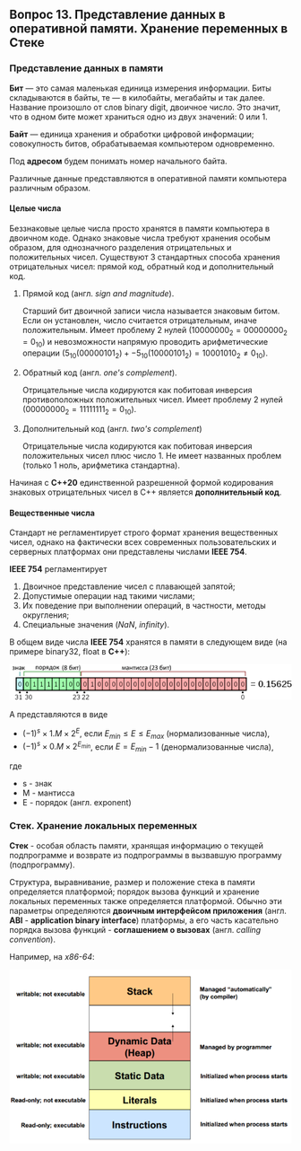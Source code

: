 ## Вопрос 13. Представление данных в оперативной памяти. Хранение переменных в Стеке

### Представление данных в памяти

**Бит** — это самая маленькая единица измерения информации. Биты складываются в байты, те — в килобайты, мегабайты и так далее. Название произошло от слов binary digit, двоичное число. Это значит, что в одном бите может храниться одно из двух значений: 0 или 1.

**Байт** — единица хранения и обработки цифровой информации; совокупность битов, обрабатываемая компьютером одновременно.

Под **адресом** будем понимать номер начального байта.

Различные данные представляются в оперативной памяти компьютера различным образом.

#### Целые числа

Беззнаковые целые числа просто хранятся в памяти компьютера в двоичном коде. Однако знаковые числа требуют хранения особым образом, для однозначного разделения отрицательных и положительных чисел. Существуют 3 стандартных способа хранения отрицательных чисел: прямой код, обратный код и дополнительный код.

1) Прямой код (англ. *sign and magnitude*).

    Старший бит двоичной записи числа называется знаковым битом. Если он установлен, число считается отрицательным, иначе положительным. Имеет проблему 2 нулей ($10000000_2=00000000_2=0_{10}$) и невозможности напрямую проводить арифметические операции ($5_{10}(00000101_2) + -5_{10}(10000101_2) = 10001010_2 \ne 0_{10}$).

2) Обратный код (англ. *one's complement*).

    Отрицательные числа кодируются как побитовая инверсия противоположных положительных чисел. Имеет проблему 2 нулей ($00000000_2=11111111_2=0_{10}$).

3) Дополнительный код (англ. *two's complement*)

    Отрицательные числа кодируются как побитовая инверсия положительных чисел плюс число 1. Не имеет названных проблем (только 1 ноль, арифметика стандартна).

Начиная с **С++20** единственной разрешенной формой кодирования знаковых отрицательных чисел в С++ является **дополнительный код**.

#### Вещественные числа

Стандарт не регламентирует строго формат хранения вещественных чисел, однако на фактически всех современных пользовательских и серверных платформах они представлены числами **IEEE 754**.

**IEEE 754** регламентирует
1) Двоичное представление чисел с плавающей запятой;
2) Допустимые операции над такими числами;
3) Их поведение при выполнении операций, в частности, методы округления;
4) Специальные значения (*NaN*, *infinity*).

В общем виде числа **IEEE 754** хранятся в памяти в следующем виде (на примере binary32, float в **С++**):

![IEEE-754 binary32](./res/ieee-binary32.png)

А представляются в виде 
- $(-1)^s \times 1.M \times 2^E$, если $E_{min} \le E \le E_{max}$ (нормализованные числа),
- $(-1)^s \times 0.M \times 2^{E_{min}}$, если $E=E_{min}-1$ (денормализованные числа),

где
- s - знак
- M - мантисса
- E - порядок (англ. exponent)

### Стек. Хранение локальных переменных

**Стек** - особая область памяти, хранящая информацию о текущей подпрограмме и возврате из подпрограммы в вызвавшую программу (подпрограмму).

Структура, выравнивание, размер и положение стека в памяти определяется платформой; порядок вызова функций и хранение локальных переменных также определяется платформой. Обычно эти параметры определяются **двоичным интерфейсом приложения** (англ. **ABI** - **application binary interface**) платформы, а его часть касательно порядка вызова функций - **соглашением о вызовах** (англ. *calling convention*).

<!-- Например, на платформе *x86-64* (иначе *AMD64*), ОС *Unix/Linux, BSD, macOS* действует *System V ABI*:
1) Стек растет **от старших адресов к младшим**;
2) Стек выровнен по 16 байтам;
3) Размер стека изменяем, обычно составляет 8 MiB;
4) Часть аргументов передается в регистрах, оставшиеся - через стек, **в обратном порядке**. -->

Например, на *x86-64*:

![Секции памяти в С++](./res/mem.png)

